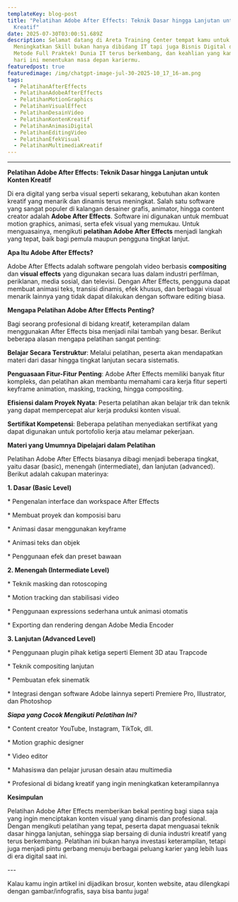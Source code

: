```yaml
---
templateKey: blog-post
title: "Pelatihan Adobe After Effects: Teknik Dasar hingga Lanjutan untuk Konten
  Kreatif"
date: 2025-07-30T03:00:51.689Z
description: Selamat datang di Areta Training Center tempat kamu untuk
  Meningkatkan Skill bukan hanya dibidang IT tapi juga Bisnis Digital dengan
  Metode Full Praktek! Dunia IT terus berkembang, dan keahlian yang kamu miliki
  hari ini menentukan masa depan kariermu.
featuredpost: true
featuredimage: /img/chatgpt-image-jul-30-2025-10_17_16-am.png
tags:
  - PelatihanAfterEffects
  - PelatihanAdobeAfterEffects
  - PelatihanMotionGraphics
  - PelatihanVisualEffect
  - PelatihanDesainVideo
  - PelatihanKontenKreatif
  - PelatihanAnimasiDigital
  - PelatihanEditingVideo
  - PelatihanEfekVisual
  - PelatihanMultimediaKreatif
---
```

---



**Pelatihan Adobe After Effects: Teknik Dasar hingga Lanjutan untuk Konten Kreatif**



Di era digital yang serba visual seperti sekarang, kebutuhan akan konten kreatif yang menarik dan dinamis terus meningkat. Salah satu software yang sangat populer di kalangan desainer grafis, animator, hingga content creator adalah **Adobe After Effects**. Software ini digunakan untuk membuat motion graphics, animasi, serta efek visual yang memukau. Untuk menguasainya, mengikuti **pelatihan Adobe After Effects** menjadi langkah yang tepat, baik bagi pemula maupun pengguna tingkat lanjut.



**Apa Itu Adobe After Effects?**



Adobe After Effects adalah software pengolah video berbasis **compositing** dan **visual effects** yang digunakan secara luas dalam industri perfilman, periklanan, media sosial, dan televisi. Dengan After Effects, pengguna dapat membuat animasi teks, transisi dinamis, efek khusus, dan berbagai visual menarik lainnya yang tidak dapat dilakukan dengan software editing biasa.



**Mengapa Pelatihan Adobe After Effects Penting?**



Bagi seorang profesional di bidang kreatif, keterampilan dalam menggunakan After Effects bisa menjadi nilai tambah yang besar. Berikut beberapa alasan mengapa pelatihan sangat penting:



**Belajar Secara Terstruktur**: Melalui pelatihan, peserta akan mendapatkan materi dari dasar hingga tingkat lanjutan secara sistematis.

**Penguasaan Fitur-Fitur Penting**: Adobe After Effects memiliki banyak fitur kompleks, dan pelatihan akan membantu memahami cara kerja fitur seperti keyframe animation, masking, tracking, hingga compositing.

**Efisiensi dalam Proyek Nyata**: Peserta pelatihan akan belajar trik dan teknik yang dapat mempercepat alur kerja produksi konten visual.

**Sertifikat Kompetensi**: Beberapa pelatihan menyediakan sertifikat yang dapat digunakan untuk portofolio kerja atau melamar pekerjaan.



**Materi yang Umumnya Dipelajari dalam Pelatihan**



Pelatihan Adobe After Effects biasanya dibagi menjadi beberapa tingkat, yaitu dasar (basic), menengah (intermediate), dan lanjutan (advanced). Berikut adalah cakupan materinya:



**1. Dasar (Basic Level)**



\* Pengenalan interface dan workspace After Effects

\* Membuat proyek dan komposisi baru

\* Animasi dasar menggunakan keyframe

\* Animasi teks dan objek

\* Penggunaan efek dan preset bawaan



**2. Menengah (Intermediate Level)**



\* Teknik masking dan rotoscoping

\* Motion tracking dan stabilisasi video

\* Penggunaan expressions sederhana untuk animasi otomatis

\* Exporting dan rendering dengan Adobe Media Encoder



**3. Lanjutan (Advanced Level)**



\* Penggunaan plugin pihak ketiga seperti Element 3D atau Trapcode

\* Teknik compositing lanjutan

\* Pembuatan efek sinematik

\* Integrasi dengan software Adobe lainnya seperti Premiere Pro, Illustrator, dan Photoshop



***Siapa yang Cocok Mengikuti Pelatihan Ini?***



\* Content creator YouTube, Instagram, TikTok, dll.

\* Motion graphic designer

\* Video editor

\* Mahasiswa dan pelajar jurusan desain atau multimedia

\* Profesional di bidang kreatif yang ingin meningkatkan keterampilannya



**Kesimpulan**



Pelatihan Adobe After Effects memberikan bekal penting bagi siapa saja yang ingin menciptakan konten visual yang dinamis dan profesional. Dengan mengikuti pelatihan yang tepat, peserta dapat menguasai teknik dasar hingga lanjutan, sehingga siap bersaing di dunia industri kreatif yang terus berkembang. Pelatihan ini bukan hanya investasi keterampilan, tetapi juga menjadi pintu gerbang menuju berbagai peluang karier yang lebih luas di era digital saat ini.



\---



Kalau kamu ingin artikel ini dijadikan brosur, konten website, atau dilengkapi dengan gambar/infografis, saya bisa bantu juga!